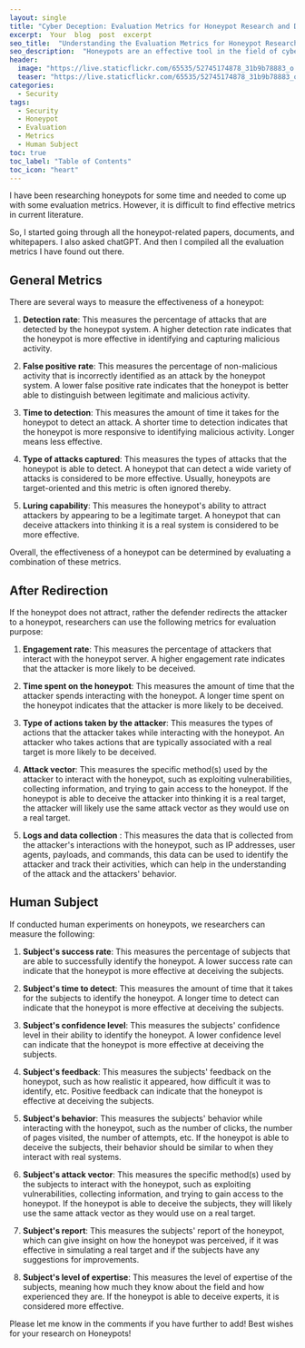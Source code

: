```yaml
---
layout: single
title: "Cyber Deception: Evaluation Metrics for Honeypot Research and Development"
excerpt:  Your  blog  post  excerpt  
seo_title:  "Understanding the Evaluation Metrics for Honeypot Research and Development"
seo_description:  "Honeypots are an effective tool in the field of cybersecurity. In this blog post, I discuss the evaluation metrics for honeypot research and development. I explore the various metrics used for evaluating honeypots, including the detection rate, false positives, and false negatives, among others."
header:
  image: "https://live.staticflickr.com/65535/52745174878_31b9b78883_o.png"
  teaser: "https://live.staticflickr.com/65535/52745174878_31b9b78883_o.png"
categories:
  - Security
tags:
  - Security
  - Honeypot
  - Evaluation
  - Metrics
  - Human Subject
toc: true
toc_label: "Table of Contents"
toc_icon: "heart"
---
```



I have been researching honeypots for some time and needed to come up with some evaluation metrics. However, it is difficult to find effective metrics in current literature. 

So, I started going through all the honeypot-related papers, documents, and whitepapers. I also asked chatGPT. And then I compiled all the evaluation metrics I have found out there.

## General Metrics
There are several ways to measure the effectiveness of a honeypot:

1.  **Detection rate**: This measures the percentage of attacks that are detected by the honeypot system. A higher detection rate indicates that the honeypot is more effective in identifying and capturing malicious activity.
    
2.  **False positive rate**: This measures the percentage of non-malicious activity that is incorrectly identified as an attack by the honeypot system. A lower false positive rate indicates that the honeypot is better able to distinguish between legitimate and malicious activity.
    
3.  **Time to detection**: This measures the amount of time it takes for the honeypot to detect an attack. A shorter time to detection indicates that the honeypot is more responsive to identifying malicious activity. Longer means less effective.
    
4.  **Type of attacks captured**: This measures the types of attacks that the honeypot is able to detect. A honeypot that can detect a wide variety of attacks is considered to be more effective. Usually, honeypots are target-oriented and this metric is often ignored thereby.
    
5.  **Luring capability**: This measures the honeypot's ability to attract attackers by appearing to be a legitimate target. A honeypot that can deceive attackers into thinking it is a real system is considered to be more effective.
    

Overall, the effectiveness of a honeypot can be determined by evaluating a combination of these metrics.


## After Redirection
If the honeypot does not attract, rather the defender redirects the attacker to a honeypot, researchers can use the following metrics for evaluation purpose:

1.  **Engagement rate**: This measures the percentage of attackers that interact with the honeypot server. A higher engagement rate indicates that the attacker is more likely to be deceived.
    
2.  **Time spent on the honeypot**: This measures the amount of time that the attacker spends interacting with the honeypot. A longer time spent on the honeypot indicates that the attacker is more likely to be deceived.
    
3.  **Type of actions taken by the attacker**: This measures the types of actions that the attacker takes while interacting with the honeypot. An attacker who takes actions that are typically associated with a real target is more likely to be deceived.
    
4.  **Attack vector**: This measures the specific method(s) used by the attacker to interact with the honeypot, such as exploiting vulnerabilities, collecting information, and trying to gain access to the honeypot. If the honeypot is able to deceive the attacker into thinking it is a real target, the attacker will likely use the same attack vector as they would use on a real target.
    
5.  **Logs and data collection** : This measures the data that is collected from the attacker's interactions with the honeypot, such as IP addresses, user agents, payloads, and commands, this data can be used to identify the attacker and track their activities, which can help in the understanding of the attack and the attackers' behavior.


## Human Subject
If conducted human experiments on honeypots, we researchers can measure the following:

1.  **Subject's success rate**: This measures the percentage of subjects that are able to successfully identify the honeypot. A lower success rate can indicate that the honeypot is more effective at deceiving the subjects.
    
2.  **Subject's time to detect**: This measures the amount of time that it takes for the subjects to identify the honeypot. A longer time to detect can indicate that the honeypot is more effective at deceiving the subjects.
    
3.  **Subject's confidence level**: This measures the subjects' confidence level in their ability to identify the honeypot. A lower confidence level can indicate that the honeypot is more effective at deceiving the subjects.
    
4.  **Subject's feedback**: This measures the subjects' feedback on the honeypot, such as how realistic it appeared, how difficult it was to identify, etc. Positive feedback can indicate that the honeypot is effective at deceiving the subjects.
    
5.  **Subject's behavior**: This measures the subjects' behavior while interacting with the honeypot, such as the number of clicks, the number of pages visited, the number of attempts, etc. If the honeypot is able to deceive the subjects, their behavior should be similar to when they interact with real systems.
    
6.  **Subject's attack vector**: This measures the specific method(s) used by the subjects to interact with the honeypot, such as exploiting vulnerabilities, collecting information, and trying to gain access to the honeypot. If the honeypot is able to deceive the subjects, they will likely use the same attack vector as they would use on a real target.
7. **Subject's report**: This measures the subjects' report of the honeypot, which can give insight on how the honeypot was perceived, if it was effective in simulating a real target and if the subjects have any suggestions for improvements.
    
8.  **Subject's level of expertise**: This measures the level of expertise of the subjects, meaning how much they know about the field and how experienced they are. If the honeypot is able to deceive experts, it is considered more effective.


Please let me know in the comments if you have further to add! 
Best wishes for your research on Honeypots! 
<!--stackedit_data:
eyJoaXN0b3J5IjpbLTE3ODc3OTk4ODZdfQ==
-->